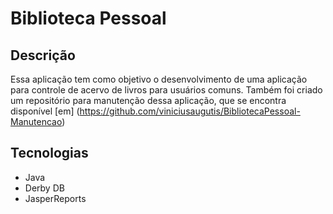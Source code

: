 # Biblioteca Pessoal 

## Descrição

Essa aplicação tem como objetivo o desenvolvimento de uma aplicação para controle de acervo de livros para usuários comuns.
Também foi criado um repositório para manutenção dessa aplicação, que se encontra disponível [em] (https://github.com/viniciusaugutis/BibliotecaPessoal-Manutencao) 

## Tecnologias
- Java 
- Derby DB
- JasperReports
